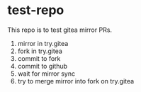 # test-repo

This repo is to test gitea mirror PRs.

1. mirror in try.gitea
2. fork in try.gitea
3. commit to fork
4. commit to github
5. wait for mirror sync
6. try to merge mirror into fork on try.gitea

